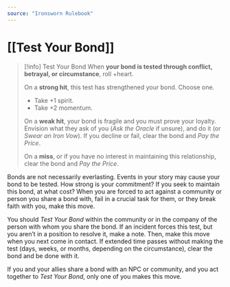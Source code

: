 ```yaml
---
source: "Ironsworn Rulebook"
---
```

# [[Test Your Bond]]

> [!info] Test Your Bond
> When **your bond is tested through conflict, betrayal, or circumstance**, roll +heart.
> 
> On a **strong hit**, this test has strengthened your bond. Choose one.
> - Take +1 spirit.
> - Take +2 momentum.
> 
> On a **weak hit**, your bond is fragile and you must prove your loyalty. Envision what they ask of you (_Ask the Oracle_ if unsure), and do it (or _Swear an Iron Vow_). If you decline or fail, clear the bond and _Pay the Price_.
> 
> On a **miss**, or if you have no interest in maintaining this relationship, clear the bond and _Pay the Price_.

Bonds are not necessarily everlasting. Events in your story may cause your bond to be tested. How strong is your commitment? If you seek to maintain this bond, at what cost? When you are forced to act against a community or person you share a bond with, fail in a crucial task for them, or they break faith with you, make this move. 

You should _Test Your Bond_ within the community or in the company of the person with whom you share the bond. If an incident forces this test, but you aren’t in a position to resolve it, make a note. Then, make this move when you next come in contact. If extended time passes without making the test (days, weeks, or months, depending on the circumstance), clear the bond and be done with it.

If you and your allies share a bond with an NPC or community, and you act together to _Test Your Bond_, only one of you makes this move.